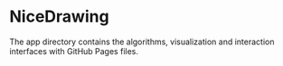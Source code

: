 # NiceDrawing
The app directory contains the algorithms, visualization and interaction interfaces with GitHub Pages files.
